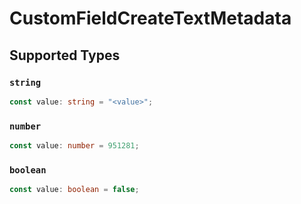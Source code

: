# CustomFieldCreateTextMetadata


## Supported Types

### `string`

```typescript
const value: string = "<value>";
```

### `number`

```typescript
const value: number = 951281;
```

### `boolean`

```typescript
const value: boolean = false;
```

